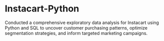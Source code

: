 # Instacart-Python
Conducted a comprehensive exploratory data analysis for Instacart using Python and SQL to uncover customer purchasing patterns, optimize segmentation strategies, and inform targeted marketing campaigns.
